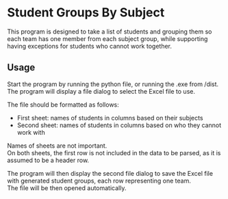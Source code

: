 # Student Groups By Subject

This program is designed to take a list of students and grouping them so each team has one member from each subject group, while supporting having exceptions for students who cannot work together.

## Usage

Start the program by running the python file, or running the .exe from /dist.\
The program will display a file dialog to select the Excel file to use.

The file should be formatted as follows:
- First sheet: names of students in columns based on their subjects
- Second sheet: names of students in columns based on who they cannot work with

Names of sheets are not important.\
On both sheets, the first row is not included in the data to be parsed, as it is assumed to be a header row.

The program will then display the second file dialog to save the Excel file with generated student groups, each row representing one team.\
The file will be then opened automatically.
